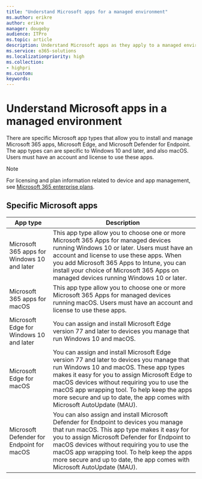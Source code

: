 ```yaml
---
title: "Understand Microsoft apps for a managed environment"
ms.author: erikre
author: erikre
manager: dougeby
audience: ITPro
ms.topic: article
description: Understand Microsoft apps as they apply to a managed environment.
ms.service: o365-solutions
ms.localizationpriority: high
ms.collection:
- highpri
ms.custom:
keywords:
---
```


# Understand Microsoft apps in a managed environment

There are specific Microsoft app types that allow you to install and manage Microsoft 365 apps, Microsoft Edge, and Microsoft Defender for Endpoint. The app types can are specific to Windows 10 and later, and also macOS. Users must have an account and license to use these apps.

> [!NOTE]
> For licensing and plan information related to device and app management, see [Microsoft 365 enterprise plans](/microsoft-365/enterprise).

## Specific Microsoft apps

| App type | Description |
|---|---|
| Microsoft 365 apps for Windows 10 and later | This app type allow you to choose one or more Microsoft 365 Apps for managed devices running Windows 10 or later. Users must have an account and license to use these apps. When you add Microsoft 365 Apps to Intune, you can install your choice of Microsoft 365 Apps on managed devices running Windows 10 or later.  |
| Microsoft 365 apps for macOS | This app type allow you to choose one or more Microsoft 365 Apps for managed devices running macOS. Users must have an account and license to use these apps. |
| Microsoft Edge for Windows 10 and later |  You can assign and install Microsoft Edge version 77 and later to devices you manage that run Windows 10 and macOS. |
| Microsoft Edge for macOS|  You can assign and install Microsoft Edge version 77 and later to devices you manage that run Windows 10 and macOS. These app types makes it easy for you to assign Microsoft Edge to macOS devices without requiring you to use the macOS app wrapping tool. To help keep the apps more secure and up to date, the app comes with Microsoft AutoUpdate (MAU). |
| Microsoft Defender for Endpoint for macOS | You can also assign and install Microsoft Defender for Endpoint to devices you manage that run macOS. This app type makes it easy for you to assign Microsoft Defender for Endpoint to macOS devices without requiring you to use the macOS app wrapping tool. To help keep the apps more secure and up to date, the app comes with Microsoft AutoUpdate (MAU). |